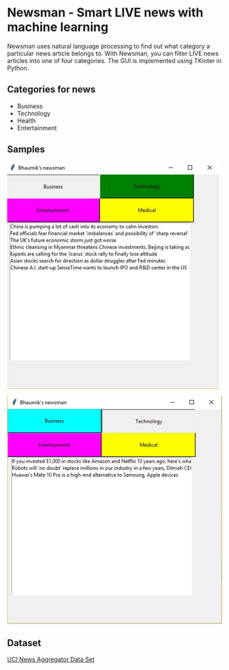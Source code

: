 # Newsman - Smart LIVE news with machine learning

Newsman uses natural language processing to find out what category a particular news article belongs to. With Newsman, you can filter LIVE news articles into one of four categories. The GUI is implemented using TKinter in Python.

## Categories for news
- Business
- Technology
- Health
- Entertainment

## Samples

![img](https://github.com/bhaumik-choksi/Newsman/blob/master/screenshots/business.JPG)

![img](https://github.com/bhaumik-choksi/Newsman/blob/master/screenshots/technology.JPG)


## Dataset
[UCI News Aggregator Data Set](https://archive.ics.uci.edu/ml/datasets/News+Aggregator)